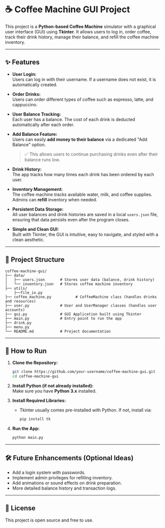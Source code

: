 # ☕ Coffee Machine GUI Project

This project is a **Python-based Coffee Machine** simulator with a graphical user interface (GUI) using **Tkinter**. It allows users to log in, order coffee, track their drink history, manage their balance, and refill the coffee machine inventory.

---

## ✨ Features

- **User Login:**  
  Users can log in with their username. If a username does not exist, it is automatically created.

- **Order Drinks:**  
  Users can order different types of coffee such as espresso, latte, and cappuccino.

- **User Balance Tracking:**  
  Each user has a balance. The cost of each drink is deducted automatically after each order.

- **Add Balance Feature:**  
  Users can easily **add money to their balance** via a dedicated "Add Balance" option.  
  > ✅ This allows users to continue purchasing drinks even after their balance runs low.

- **Drink History:**  
  The app tracks how many times each drink has been ordered by each user.

- **Inventory Management:**  
  The coffee machine tracks available water, milk, and coffee supplies. Admins can **refill** inventory when needed.

- **Persistent Data Storage:**  
  All user balances and drink histories are saved in a local `users.json` file, ensuring that data persists even after the program closes.

- **Simple and Clean GUI:**  
  Built with Tkinter, the GUI is intuitive, easy to navigate, and styled with a clean aesthetic.

---

## 📂 Project Structure

```
coffee-machine-gui/
├── data/
│   ├── users.json       # Stores user data (balance, drink history)
│   └── inventory.json   # Stores coffee machine inventory
├── utils/
    ├──file_io.py
├── coffee_machine.py           # CoffeeMachine class (handles drinks and resources)
├── user.py              # User and UserManager classes (handles user accounts)
├── gui.py               # GUI Application built using Tkinter
├── main.py              # Entry point to run the app
├── drink.py
├── menu.py
└── README.md            # Project documentation
```

---

## 🚀 How to Run

1. **Clone the Repository:**
   ```bash
   git clone https://github.com/your-username/coffee-machine-gui.git
   cd coffee-machine-gui
   ```

2. **Install Python (if not already installed):**  
   Make sure you have **Python 3.x** installed.

3. **Install Required Libraries:**
   - Tkinter usually comes pre-installed with Python. If not, install via:
     ```bash
     pip install tk
     ```

4. **Run the App:**
   ```bash
   python main.py
   ```

---

## 🛠️ Future Enhancements (Optional Ideas)

- Add a login system with passwords.
- Implement admin privileges for refilling inventory.
- Add animations or sound effects on drink preparation.
- More detailed balance history and transaction logs.

---

## 📜 License

This project is open source and free to use.

